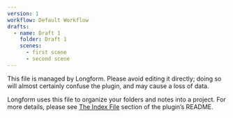 ```yaml
---
version: 1
workflow: Default Workflow
drafts:
  - name: Draft 1
    folder: Draft 1
    scenes:
      - first scene
      - second scene
---
```



This file is managed by Longform. Please avoid editing it directly; doing so will almost certainly confuse the plugin, and may cause a loss of data.

Longform uses this file to organize your folders and notes into a project. For more details, please see [The Index File](https://github.com/kevboh/longform#the-index-file) section of the plugin’s README.

